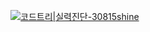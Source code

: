 [![코드트리|실력진단-30815shine](https://banner.codetree.ai/v1/banner/30815shine)](https://www.codetree.ai/profiles/30815shine)
